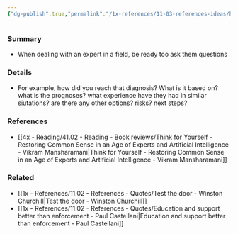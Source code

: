 ```yaml
---
{"dg-publish":true,"permalink":"/1x-references/11-03-references-ideas/how-did-the-expert-reach-his-conclusion/","title":"How did the expert reach his conclusion","dgShowBacklinks":false}
---
```



### Summary
- When dealing with an expert in a field, be ready too ask them questions

### Details
- For example, how did you reach that diagnosis? What is it based on? what is the prognoses? what experience have they had in similar siutations? are there any other options? risks? next steps?

### References
- [[4x - Reading/41.02 - Reading - Book reviews/Think for Yourself - Restoring Common Sense in an Age of Experts and Artificial Intelligence - Vikram Mansharamani\|Think for Yourself - Restoring Common Sense in an Age of Experts and Artificial Intelligence - Vikram Mansharamani]]

### Related
- [[1x - References/11.02 - References - Quotes/Test the door - Winston Churchill\|Test the door - Winston Churchill]]
- [[1x - References/11.02 - References - Quotes/Education and support better than enforcement - Paul Castellani\|Education and support better than enforcement - Paul Castellani]]
